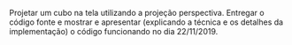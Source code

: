 Projetar um cubo na tela utilizando a projeção perspectiva. Entregar o código fonte e mostrar e apresentar (explicando a técnica e os detalhes da implementação) o código funcionando no dia 22/11/2019.
